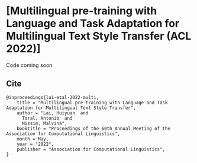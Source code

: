 
# [Multilingual pre-training with Language and Task Adaptation for Multilingual Text Style Transfer (ACL 2022)]

Code coming soon.


## Cite
```
@inproceedings{lai-etal-2022-multi,
    title = "Multilingual pre-training with Language and Task Adaptation for Multilingual Text Style Transfer",
    author = "Lai, Huiyuan  and
      Toral, Antonio  and
      Nissim, Malvina",
    booktitle = "Proceedings of the 60th Annual Meeting of the Association for Computational Linguistics",
    month = May,
    year = "2022",
    publisher = "Association for Computational Linguistics",
}
```
